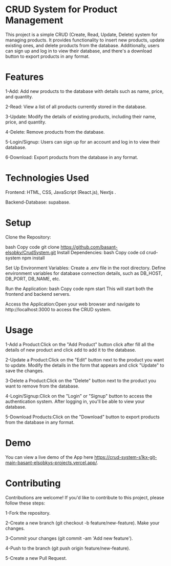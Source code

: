 # CRUD System for Product Management
This project is a simple CRUD (Create, Read, Update, Delete) system for managing products. It provides functionality to insert new products, update existing ones, and delete products from the database. Additionally, users can sign up and log in to view their database, and there's a download button to export products in any format.

# Features
1-Add: Add new products to the database with details such as name, price, and quantity. 

2-Read: View a list of all products currently stored in the database. 

3-Update: Modify the details of existing products, including their name, price, and quantity. 

4-Delete: Remove products from the database. 

5-Login/Signup: Users can sign up for an account and log in to view their database.

6-Download: Export products from the database in any format.

# Technologies Used
Frontend: HTML, CSS, JavaScript (React.js), Nextjs .

Backend-Database: supabase.

# Setup
Clone the Repository:

bash Copy code git clone https://github.com/basant-elsobky/CrudSystem.git Install Dependencies: bash Copy code cd crud-system npm install

Set Up Environment Variables: Create a .env file in the root directory. Define environment variables for database connection details, such as DB_HOST, DB_PORT, DB_NAME, etc.

Run the Application: bash Copy code npm start This will start both the frontend and backend servers.

Access the Application:Open your web browser and navigate to http://localhost:3000 to access the CRUD system.

# Usage
1-Add a Product:Click on the "Add Product" button click after fill all the details of new product and click add to add it to the database. 

2-Update a Product:Click on the "Edit" button next to the product you want to update. Modify the details in the form that appears and click "Update" to save the changes. 

3-Delete a Product:Click on the "Delete" button next to the product you want to remove from the database. 

4-Login/Signup:Click on the "Login" or "Signup" button to access the authentication system. After logging in, you'll be able to view your database. 

5-Download Products:Click on the "Download" button to export products from the database in any format.

# Demo
You can view a live demo of the App here  https://crud-system-s1kx-git-main-basant-elsobkys-projects.vercel.app/.

# Contributing

Contributions are welcome! If you'd like to contribute to this project, please follow these steps: 

1-Fork the repository. 

2-Create a new branch (git checkout -b feature/new-feature). Make your changes. 

3-Commit your changes (git commit -am 'Add new feature').

4-Push to the branch (git push origin feature/new-feature).

5-Create a new Pull Request.
